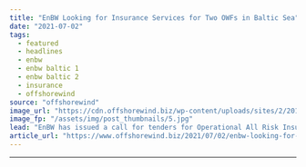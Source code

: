 ```yaml
---
title: "EnBW Looking for Insurance Services for Two OWFs in Baltic Sea"
date: "2021-07-02"
tags: 
  - featured
  - headlines
  - enbw
  - enbw baltic 1
  - enbw baltic 2
  - insurance
  - offshorewind
source: "offshorewind"
image_url: "https://cdn.offshorewind.biz/wp-content/uploads/sites/2/2016/07/29140507/EnBW-Baltic-2-Delivers-Again.jpg"
image_fp: "/assets/img/post_thumbnails/5.jpg"
lead: "EnBW has issued a call for tenders for Operational All Risk Insurance Policies for"
article_url: "https://www.offshorewind.biz/2021/07/02/enbw-looking-for-insurance-services-for-two-owfs-in-baltic-sea/"
---
```


---
